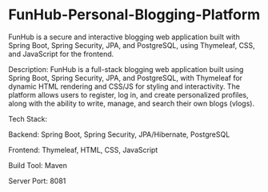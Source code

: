 # FunHub-Personal-Blogging-Platform
FunHub is a secure and interactive blogging web application built with Spring Boot, Spring Security, JPA, and PostgreSQL, using Thymeleaf, CSS, and JavaScript for the frontend.

Description:
FunHub is a full-stack blogging web application built using Spring Boot, Spring Security, JPA, and PostgreSQL, with Thymeleaf for dynamic HTML rendering and CSS/JS for styling and interactivity. The platform allows users to register, log in, and create personalized profiles, along with the ability to write, manage, and search their own blogs (vlogs).

Tech Stack:

Backend: Spring Boot, Spring Security, JPA/Hibernate, PostgreSQL

Frontend: Thymeleaf, HTML, CSS, JavaScript

Build Tool: Maven

Server Port: 8081
